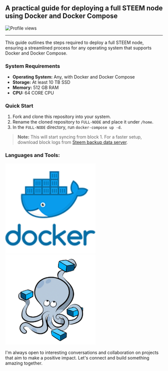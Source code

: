 ## A practical guide for deploying a full STEEM node using Docker and Docker Compose

![Profile views](https://komarev.com/ghpvc/?username=steem-node-deploy&label=Guide%20views&color=0e75b6&style=flat)

---

This guide outlines the steps required to deploy a full STEEM node, ensuring a streamlined process for any operating system that supports Docker and Docker Compose.

### System Requirements

- **Operating System:** Any, with Docker and Docker Compose
- **Storage:** At least 10 TB SSD
- **Memory:** 512 GB RAM
- **CPU:** 64 CORE CPU

### Quick Start

1. Fork and clone this repository into your system.
2. Rename the cloned repository to `FULL-NODE` and place it under `/home`.
3. In the `FULL-NODE` directory, run `docker-compose up -d`.

> **Note:** This will start syncing from block 1. For a faster setup, download block logs from [Steem backup data server](https://files.steem.fans/).

### Languages and Tools:

![Docker](https://raw.githubusercontent.com/github/explore/main/topics/docker/docker.png)
![Docker Compose](https://raw.githubusercontent.com/github/explore/main/topics/docker-compose/docker-compose.png)


I'm always open to interesting conversations and collaboration on projects that aim to make a positive impact. Let's connect and build something amazing together.
